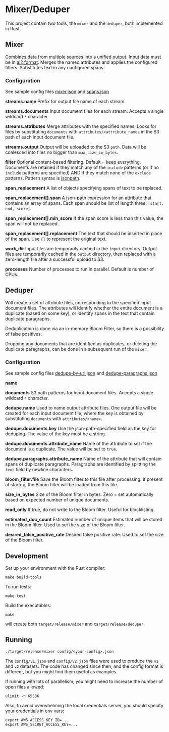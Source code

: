 # Mixer/Deduper

This project contain two tools, the `mixer` and the `deduper`, both implemented in Rust.

## Mixer

Combines data from multiple sources into a unified output. Input data must be in [ai2 format](../README.md).
Merges the named attributes and applies the configured filters. Substitutes text in any configured spans.

### Configuration
See sample config files [mixer.json](tests/config/mixer.json) and [spans.json](test/config/spans.json)

**streams.name**
Prefix for output file name of each stream.

**streams.documents**
Input document files for each stream. Accepts a single wildcard `*` character.

**streams.attributes**
Merge attributes with the specified names. 
Looks for files by substituting `documents` with `attributes/<attribute_name≥` in the S3 path of each input document file.

**streams.output**
Output will be uploaded to the S3 `path`. Data will be coalesced into files no bigger than `max_size_in_bytes`.

**filter**
Optional content-based filtering. Default = keep everything. Documents are retained if they match any of the `include` patterns
(or if no `include` patterns are specified) AND if they match none of the `exclude` patterns. Pattern syntax is [jsonpath](https://support.smartbear.com/alertsite/docs/monitors/api/endpoint/jsonpath.html#filters).

**span_replacement**
A list of objects specifying spans of text to be replaced.

**span_replacement[].span**
A json-path expression for an attribute that contains an array of spans. Each span should be list of length three:  `[start, end, score]`.

**span_replacement[].min_score**
If the span score is less than this value, the span will not be replaced.

**span_replacement[].replacement**
The text that should be inserted in place of the span. Use `{}` to represent the original text.

**work_dir**
Input files are temporarily cached in the `input` directory. Output files are temporarily cached
in the `output` directory, then replaced with a zero-length file after a successful upload to S3.

**processes**
Number of processes to run in parallel. Default is number of CPUs.

## Deduper

Will create a set of attribute files, corresponding to the specified input document files.
The attributes will identify whether the entire document is a duplicate (based on some key), or
identify spans in the text that contain duplicate paragraphs.

Deduplication is done via an in-memory Bloom Filter, so there is a possibility of false positives.

Dropping any documents that are identified as duplicates, or deleting the duplicate paragraphs, can be 
done in a subsequent run of the `mixer`.

### Configuration
See sample config files [dedupe-by-url.json](tests/config/dedupe-by-url.json) and [dedupe-paragraphs.json](test/config/dedupe-paragraphs.json)

**name**

**documents**
S3 path patterns for input document files. Accepts a single wildcard `*` character.

**dedupe.name**
Used to name output attribute files. One output file will be created for each input document file,
where the key is obtained by substituting `documents` with `attributes/<name>`.

**dedupe.documents.key**
Use the json-path-specified field as the key for deduping. The value of the key must be a string.

**dedupe.documents.attribute_name**
Name of the attribute to set if the document is a duplicate. The value will be set to `true`.

**dedupe.paragraphs.attribute_name**
Name of the attribute that will contain spans of duplicate paragraphs. Paragraphs
are identified by splitting the `text` field by newline characters.

**bloom_filter.file**
Save the Bloom filter to this file after processing. If present at startup, the Bloom filter will be loaded from this file.

**size_in_bytes**
Size of the Bloom filter in bytes. Zero = set automatically based on expected number of unique documents.

**read_only**
If true, do not write to the Bloom filter. Useful for blocklisting.

**estimated_doc_count**
Estimated number of unique items that will be stored in the Bloom filter. Used to set the size of the Bloom filter.

**desired_false_positive_rate**
Desired false positive rate. Used to set the size of the Bloom filter.

## Development
Set up your environment with the Rust compiler:
```
make build-tools
```

To run tests: 
```shell
make test
```

Build the executables:
```
make
```
will create both `target/release/mixer` and `target/release/deduper`.


## Running

```
./target/release/mixer config/<your-config>.json
```

The `config/v1.json` and `config/v2.json` files were used to produce the `v1` and `v2` datasets. The code has
changed since then, and the config format is different, but you might find them useful as examples.

If running with lots of parallelism, you might need to increase the number of open files allowed:
```shell
ulimit -n 65536
```

Also, to avoid overwhelming the local credentials server, you should specify your credentials in env vars:
```shell
export AWS_ACCESS_KEY_ID=...
export AWS_SECRET_ACCESS_KEY=...
```
